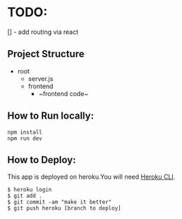 # TODO:
[] - add routing via react


## Project Structure
- root
  - server.js
  - frontend
    - ~frontend code~

## How to Run locally:
```
npm install
npm run dev
```

## How to Deploy:
This app is deployed on heroku.You will need [Heroku CLI](https://devcenter.heroku.com/articles/heroku-cli).
```
$ heroku login
$ git add .
$ git commit -am "make it better"
$ git push heroku [branch to deploy]
```